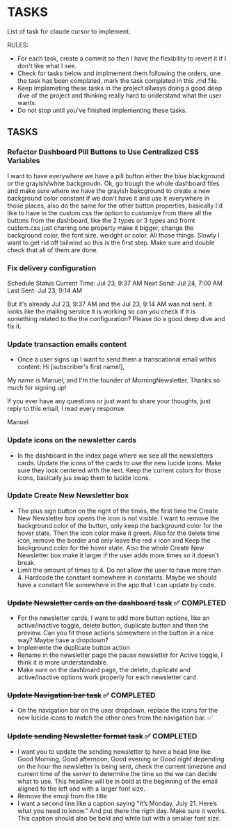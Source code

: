 # TASKS
List of task for claude cursor to implement.

RULES: 
- For each task, create a commit so then I have the flexibility to revert it if I don't like what I see.
- Check for tasks below and implmement them following the orders, one the task has been complated, mark the task complated in this .md file.
- Keep implemeting these tasks in the project allways doing a good deep dive of the project and thinking really hard to understand what the user wants.
- Do not stop until you've finished implementing these tasks.


## TASKS

### Refactor Dashboard Pill Buttons to Use Centralized CSS Variables
I want to have everywhere we have a pill button either the blue blackground or the grayish/white backgroudn. Ok, go trough the whole dashboard files and make sure where we have the grayish bakcground to 
  create a new background color constant if we don't have it and use it everywhere in those places, also do the same for the other button properties, basically I'd like to have in the custom.css the option to 
  customize from there all the buttons from the dashboard, like the 2 types or 3 types and fromt custom.css just chaning one property make it bigger, change the background color, the font size, weidght or 
  color. All those things. Slowly I want to get rid off tailwind so this is the first step. Make sure and double check that all of them are done.

### Fix delivery configuration
Schedule Status
Current Time:
Jul 23, 9:37 AM
Next Send:
Jul 24, 7:00 AM
Last Sent:
Jul 23, 9:14 AM

But it's already Jul 23, 9:37 AM and the Jul 23, 9:14 AM was not sent. It looks like the mailing service it is working so can you check if it is something related to the the configuration? Please do a good deep dive and fix it.

### Update transaction emails content
- Once a user signs up I want to send them a transcational email withis content:
Hi [subscriber's first namel],

My name is Manuel, and I'm the founder of MorningNewsletter. Thanks so much for signing up!

If you ever have any questions or just want to share your thoughts, just reply to this email, I read every response.

Manuel

### Update icons on the newsletter cards
- In the dashboard in the index page where we see all the newsletters cards. Update the icons of the cards to use the new lucide icons. Make sure they look centered with the text. Keep the current colors for those icons, basically jus swap them to lucide icons.

### Update Create New Newsletter box
- The plus sign button on the right of the times, the first time the Create New Newsletter box opens the icon is not visible. I want to remove the background color of the button, only keep the background color for the hover state. Then the icon color make it green.
Also for the delete time icon, remove the border and only leave the red x icon and Keep the background color for the hover state.
Also the whole Create New Newsletter box make it larger if the user adds more times so it doesn't break.
- Limit the amount of times to 4. Do not allow the user to have more than 4. Hardcode the constant somewhere in constants. Maybe we should have a constant file somewhere in the app that I can update by code.



### ~~Update Newsletter cards on the dashboard task~~ ✅ COMPLETED
- For the newsletter cards, I want to add more button options, like an active/inactive toggle, delete button, duplicate button and then the preview. Can you fit those actions somewhere in the button in a nice way? Maybe have a dropdown?        
- Implemente the duplicate button action                                               
- Rename in the newsletter page the pause newsletter for Active toggle, I think it is more understandable.                                                                 
- Make sure on the dashboard page, the delete, duplicate and active/inactive options work properly for each newsletter card                                                 

### ~~Update Navigation bar task~~ ✅ COMPLETED
- On the navigation bar on the user dropdown, replace the icons for the new lucide icons to match the other ones from the navigation bar.  ✅                               

### ~~Update sending Newsletter format task~~ ✅ COMPLETED
- I want you to update the sending newsletter to have a head line like Good Morning, Good afternoon, Good evening or Good night depending on the hour the newsletter is being sent, check the current timezone and current time of the server to determine the time so the we can decide what to use. This headline will be in bold at the beginning of the email aligned to the left and with a larger font size. 
- Remove the emoji from the title
- I want a second line like a caption saying "It’s Monday, July 21. Here’s what you need to know."  And put there the rigth day. Make sure it works. This caption should also be bold and white but with a smaller font size.

